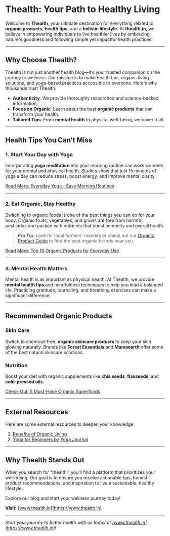# Thealth: Your Path to Healthy Living

Welcome to **Thealth**, your ultimate destination for everything related to **organic products**, **health tips**, and a **holistic lifestyle**. At **thealth.in**, we believe in empowering individuals to live healthier lives by embracing nature's goodness and following simple yet impactful health practices.

---

## Why Choose Thealth?

Thealth is not just another health blog—it’s your trusted companion on the journey to wellness. Our mission is to make health tips, organic living solutions, and yoga-based practices accessible to everyone. Here's why thousands trust Thealth:

- **Authenticity**: We provide thoroughly researched and science-backed information.  
- **Focus on Organic**: Learn about the best **organic products** that can transform your health.  
- **Tailored Tips**: From **mental health** to physical well-being, we cover it all.

---

## Health Tips You Can’t Miss  

### 1. Start Your Day with Yoga  
Incorporating **yoga meditation** into your morning routine can work wonders for your mental and physical health. Studies show that just 15 minutes of yoga a day can reduce stress, boost energy, and improve mental clarity.  

[Read More: Everyday Yoga - Easy Morning Routines](https://www.thealth.in/everyday-yoga-morning-routines)

---

### 2. Eat Organic, Stay Healthy  
Switching to organic foods is one of the best things you can do for your body. Organic fruits, vegetables, and grains are free from harmful pesticides and packed with nutrients that boost immunity and overall health.

> **Pro Tip**: Look for local farmers' markets or check out our [Organic Product Guide](https://www.thealth.in/top-organic-products) to find the best organic brands near you.

[Read More: Top 10 Organic Products for Everyday Use](https://www.thealth.in/top-organic-products)

---

### 3. Mental Health Matters  
Mental health is as important as physical health. At Thealth, we provide **mental health tips** and mindfulness techniques to help you lead a balanced life. Practicing gratitude, journaling, and breathing exercises can make a significant difference.

---

## Recommended Organic Products  

### Skin Care  
Switch to chemical-free, **organic skincare products** to keep your skin glowing naturally. Brands like **Forest Essentials** and **Mamaearth** offer some of the best natural skincare solutions.  

### Nutrition  
Boost your diet with organic supplements like **chia seeds**, **flaxseeds**, and **cold-pressed oils**.

[Check Out: 5 Must-Have Organic Superfoods](https://www.thealth.in/organic-superfoods-guide)

---

## External Resources  

Here are some external resources to deepen your knowledge:  

1. [Benefits of Organic Living](https://www.organicconsumers.org/)  
2. [Yoga for Beginners by Yoga Journal](https://www.yogajournal.com/)  

---

## Why Thealth Stands Out  

When you search for "thealth," you’ll find a platform that prioritizes your well-being. Our goal is to ensure you receive actionable tips, honest product recommendations, and inspiration to live a sustainable, healthy lifestyle..

Explore our blog and start your wellness journey today!  

**Visit:** [www.thealth.in](https://www.thealth.in)

---
*Start your journey to better health with us today at [www.thealth.in](https://www.thealth.in)!*
